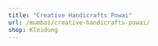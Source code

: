 ```yaml
---
title: "Creative Handicrafts Powai"
url: /mumbai/creative-handicrafts-powai/
shop: Kleidung
---
```

